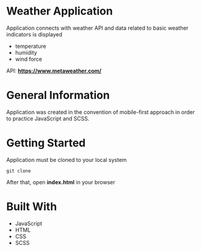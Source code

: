 # Weather Application
Application connects with weather API and data related to basic weather indicators is displayed
* temperature
* humidity
* wind force

API: __https://www.metaweather.com/__

# General Information
Application was created in the convention of mobile-first approach in order to practice JavaScript and SCSS.

# Getting Started
Application must be cloned to your local system

    git clone

After that, open __index.html__ in your browser

# Built With

* JavaScript
* HTML
* CSS
* SCSS
